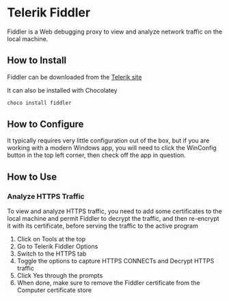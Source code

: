 # Telerik Fiddler

Fiddler is a Web debugging proxy to view and analyze network traffic on the local machine.

## How to Install

Fiddler can be downloaded from the [Telerik site](https://www.telerik.com/fiddler)

It can also be installed with Chocolatey

```PowerShell
choco install fiddler
```

## How to Configure

It typically requires very little configuration out of the box, but if you are working with a modern Windows app, you will need to click the WinConfig button in the top left corner, then check off the app in question.

## How to Use

### Analyze HTTPS Traffic

To view and analyze HTTPS traffic, you need to add some certificates to the local machine and permit Fiddler to decrypt the traffic, and then re-encrypt it with its certificate, before serving the traffic to the active program

1. Click on Tools at the top
2. Go to Telerik Fiddler Options
3. Switch to the HTTPS tab
4. Toggle the options to capture HTTPS CONNECTs and Decrypt HTTPS traffic
5. Click Yes through the prompts
6. When done, make sure to remove the Fiddler certificate from the Computer certificate store
